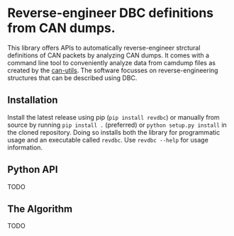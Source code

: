 # Reverse-engineer DBC definitions from CAN dumps. #

This library offers APIs to automatically reverse-engineer strctural definitions of CAN packets by analyzing CAN dumps. It comes with a command line tool to conveniently analyze data from camdump files as created by the [can-utils](https://github.com/linux-can/can-utils). The software focusses on reverse-engineering structures that can be described using DBC.

## Installation ##

Install the latest release using pip (``pip install revdbc``) or manually from source by running ``pip install .`` (preferred) or ``python setup.py install`` in the cloned repository. Doing so installs both the library for programmatic usage and an executable called `revdbc`. Use `revdbc --help` for usage information.

## Python API ##

TODO

## The Algorithm ##

TODO
